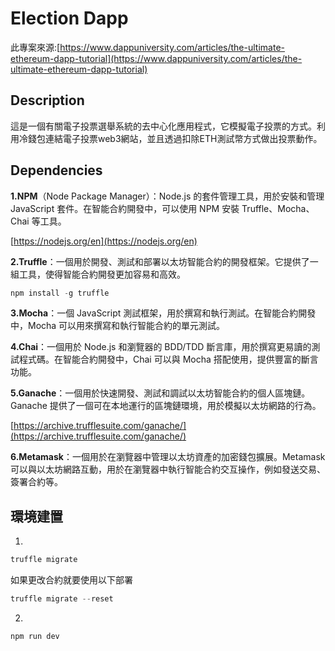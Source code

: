 # Election Dapp

此專案來源:[https://www.dappuniversity.com/articles/the-ultimate-ethereum-dapp-tutorial](https://www.dappuniversity.com/articles/the-ultimate-ethereum-dapp-tutorial)

## Description

這是一個有關電子投票選舉系統的去中心化應用程式，它模擬電子投票的方式。利用冷錢包連結電子投票web3網站，並且透過扣除ETH測試幣方式做出投票動作。

## **Dependencies**

**1.NPM**（Node Package Manager）：Node.js 的套件管理工具，用於安裝和管理 JavaScript 套件。在智能合約開發中，可以使用 NPM 安裝 Truffle、Mocha、Chai 等工具。

[https://nodejs.org/en](https://nodejs.org/en)

**2.Truffle**：一個用於開發、測試和部署以太坊智能合約的開發框架。它提供了一組工具，使得智能合約開發更加容易和高效。

```jsx
npm install -g truffle
```

**3.Mocha**：一個 JavaScript 測試框架，用於撰寫和執行測試。在智能合約開發中，Mocha 可以用來撰寫和執行智能合約的單元測試。

**4.Chai**：一個用於 Node.js 和瀏覽器的 BDD/TDD 斷言庫，用於撰寫更易讀的測試程式碼。在智能合約開發中，Chai 可以與 Mocha 搭配使用，提供豐富的斷言功能。

**5.Ganache**：一個用於快速開發、測試和調試以太坊智能合約的個人區塊鏈。Ganache 提供了一個可在本地運行的區塊鏈環境，用於模擬以太坊網路的行為。

[https://archive.trufflesuite.com/ganache/](https://archive.trufflesuite.com/ganache/)

**6.Metamask**：一個用於在瀏覽器中管理以太坊資產的加密錢包擴展。Metamask 可以與以太坊網路互動，用於在瀏覽器中執行智能合約交互操作，例如發送交易、簽署合約等。

## 環境建置

1. 

```jsx
truffle migrate
```

如果更改合約就要使用以下部署

```jsx
truffle migrate --reset
```

2.

```jsx
npm run dev
```